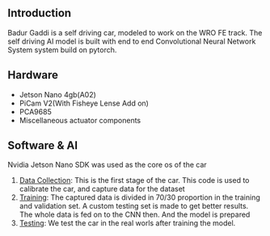 ## Introduction

Badur Gaddi is a self driving car, modeled to work on the WRO FE track. The self driving AI model is built with end to end Convolutional Neural Network System system build on pytorch.

## Hardware

+ Jetson Nano 4gb(A02)
+ PiCam V2(With Fisheye Lense Add on)
+ PCA9685
+ Miscellaneous actuator components

## Software & AI

Nvidia Jetson Nano SDK was used as the core os of the car

1. [Data Collection](src/autopilot_data_collection.ipynb): This is the first stage of the car. This code is used to calibrate the car, and capture data for the dataset
2. [Training](src/autopilot_training.ipynb): The captured data is divided in 70/30 proportion in the training and validation set. A custom testing set is made to get better results. The whole data is fed on to the CNN then. And the model is prepared
3. [Testing](src/autopilot_testing.py): We test the car in the real worls after training the model.


